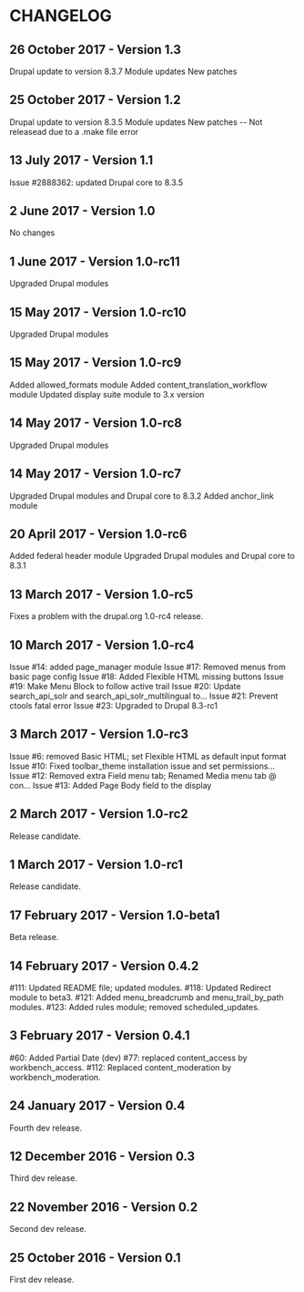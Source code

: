CHANGELOG
=========

26 October 2017 - Version 1.3
----------------------------
  Drupal update to version 8.3.7
  Module updates
  New patches

25 October 2017 - Version 1.2
----------------------------
  Drupal update to version 8.3.5
  Module updates
  New patches
  -- Not releasead due to a .make file error

13 July 2017 - Version 1.1
----------------------------
  Issue #2888362: updated Drupal core to 8.3.5

2 June 2017 - Version 1.0
----------------------------
  No changes

1 June 2017 - Version 1.0-rc11
----------------------------
  Upgraded Drupal modules

15 May 2017 - Version 1.0-rc10
----------------------------
  Upgraded Drupal modules

15 May 2017 - Version 1.0-rc9
----------------------------
  Added allowed_formats module
  Added content_translation_workflow module
  Updated display suite module to 3.x version

14 May 2017 - Version 1.0-rc8
----------------------------
  Upgraded Drupal modules

14 May 2017 - Version 1.0-rc7
----------------------------
  Upgraded Drupal modules and Drupal core to 8.3.2
  Added anchor_link module

20 April 2017 - Version 1.0-rc6
----------------------------
  Added federal header module
  Upgraded Drupal modules and Drupal core to 8.3.1

13 March 2017 - Version 1.0-rc5
----------------------------
  Fixes a problem with the drupal.org 1.0-rc4 release.

10 March 2017 - Version 1.0-rc4
----------------------------
  Issue #14: added page_manager module
  Issue #17: Removed menus from basic page config
  Issue #18: Added Flexible HTML missing buttons
  Issue #19: Make Menu Block to follow active trail
  Issue #20: Update search_api_solr and search_api_solr_multilingual to…
  Issue #21: Prevent ctools fatal error
  Issue #23: Upgraded to Drupal 8.3-rc1

3 March 2017 - Version 1.0-rc3
----------------------------
  Issue #6: removed Basic HTML; set Flexible HTML as default input format
  Issue #10: Fixed toolbar_theme installation issue and set permissions…
  Issue #12: Removed extra Field menu tab; Renamed Media menu tab @ con…
  Issue #13: Added Page Body field to the display

2 March 2017 - Version 1.0-rc2
----------------------------
  Release candidate.

1 March 2017 - Version 1.0-rc1
----------------------------
  Release candidate.

17 February 2017 - Version 1.0-beta1
----------------------------
  Beta release.

14 February 2017 - Version 0.4.2
----------------------------
  #111: Updated README file; updated modules.
  #118: Updated Redirect module to beta3.
  #121: Added menu_breadcrumb and menu_trail_by_path modules.
  #123: Added rules module; removed scheduled_updates.

3 February 2017 - Version 0.4.1
----------------------------
  #60: Added Partial Date (dev)
  #77: replaced content_access by workbench_access.
  #112: Replaced content_moderation by workbench_moderation.

24 January 2017 - Version 0.4
----------------------------
  Fourth dev release.

12 December 2016 - Version 0.3
----------------------------
  Third dev release.

22 November 2016 - Version 0.2
----------------------------
  Second dev release.

25 October 2016 - Version 0.1
------------------------------
  First dev release.
